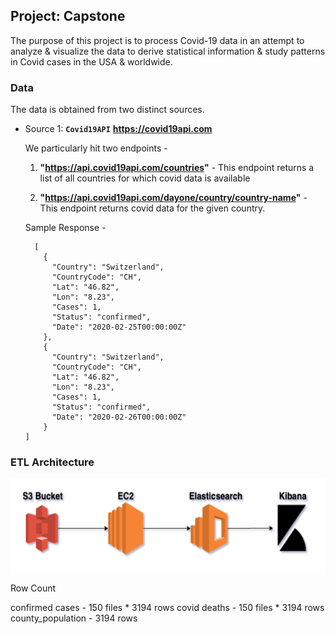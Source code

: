 ## **Project: Capstone**
The purpose of this project is to process Covid-19 data in an attempt to analyze & visualize the data to derive statistical information & study patterns in Covid cases in the USA & worldwide.

### **Data**
The data is obtained from two distinct sources.

* Source 1: **`Covid19API`** **https://covid19api.com**
    
    We particularly hit two endpoints - 
    
    1. **"https://api.covid19api.com/countries"** - This endpoint returns a list of all countries for which covid data is available
    
    2. **"https://api.covid19api.com/dayone/country/country-name"** - This endpoint returns covid data for the given country.
    
    Sample Response - 
    
        [
          {
            "Country": "Switzerland",
            "CountryCode": "CH",
            "Lat": "46.82",
            "Lon": "8.23",
            "Cases": 1,
            "Status": "confirmed",
            "Date": "2020-02-25T00:00:00Z"
          },
          {
            "Country": "Switzerland",
            "CountryCode": "CH",
            "Lat": "46.82",
            "Lon": "8.23",
            "Cases": 1,
            "Status": "confirmed",
            "Date": "2020-02-26T00:00:00Z"
          }
      ]
### <b>ETL Architecture</b>

<img src="capstone_etl.png" width="550" height="150" ></b>

Row Count

confirmed cases - 150 files * 3194 rows
covid deaths - 150 files * 3194 rows
county_population - 3194 rows